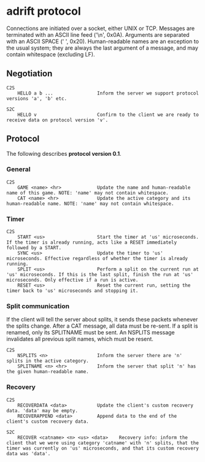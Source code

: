 # adrift protocol

Connections are initiated over a socket, either UNIX or TCP. Messages are
terminated with an ASCII line feed ('\n', 0x0A). Arguments are separated with an
ASCII SPACE (' ', 0x20). Human-readable names are an exception to the usual
system; they are always the last argument of a message, and may contain
whitespace (excluding LF).

## Negotiation

	C2S
		HELLO a b ...                Inform the server we support protocol versions 'a', 'b' etc.

	S2C
		HELLO v                      Confirm to the client we are ready to receive data on protocol version 'v'.


## Protocol

The following describes **protocol version 0.1**.

### General

	C2S
		GAME <name> <hr>             Update the name and human-readable name of this game. NOTE: 'name' may not contain whitespace.
		CAT <name> <hr>              Update the active category and its human-readable name. NOTE: 'name' may not contain whitespace.

### Timer

	C2S
		START <us>                   Start the timer at 'us' microseconds. If the timer is already running, acts like a RESET immediately followed by a START.
		SYNC <us>                    Update the timer to 'us' microseconds. Effective regardless of whether the timer is already running.
		SPLIT <us>                   Perform a split on the current run at 'us' microseconds. If this is the last split, finish the run at 'us' microseconds. Only effective if a run is active.
		RESET <us>                   Reset the current run, setting the timer back to 'us' microseconds and stopping it.

### Split communication

If the client will tell the server about splits, it sends these packets whenever
the splits change. After a CAT message, all data must be re-sent. If a split is
renamed, only its SPLITNAME must be sent. An NSPLITS message invalidates all
previous split names, which must be resent.

	C2S
		NSPLITS <n>                  Inform the server there are 'n' splits in the active category.
		SPLITNAME <n> <hr>           Inform the server that split 'n' has the given human-readable name.

### Recovery

	C2S
		RECOVERDATA <data>           Update the client's custom recovery data. 'data' may be empty.
		RECOVERAPPEND <data>         Append data to the end of the client's custom recovery data.

	S2C
		RECOVER <catname> <n> <us> <data>    Recovery info: inform the client that we were using category 'catname' with 'n' splits, that the timer was currently on 'us' microseconds, and that its custom recovery data was 'data'.
